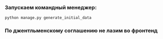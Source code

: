 ### Запускаем командный менеджер:

```bash
python manage.py generate_initial_data
```

### По джентльменскому соглашению не лазим во фронтенд
